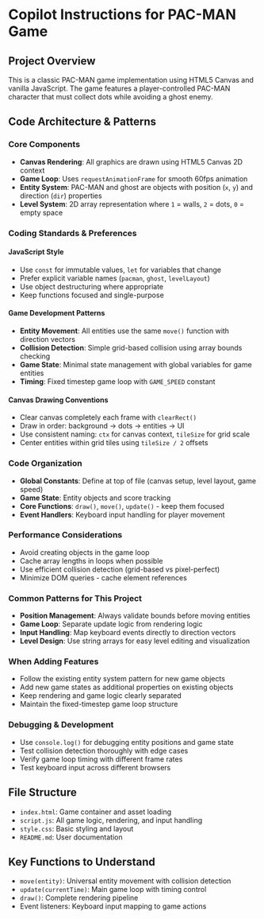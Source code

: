 # Copilot Instructions for PAC-MAN Game

## Project Overview
This is a classic PAC-MAN game implementation using HTML5 Canvas and vanilla JavaScript. The game features a player-controlled PAC-MAN character that must collect dots while avoiding a ghost enemy.

## Code Architecture & Patterns

### Core Components
- **Canvas Rendering**: All graphics are drawn using HTML5 Canvas 2D context
- **Game Loop**: Uses `requestAnimationFrame` for smooth 60fps animation
- **Entity System**: PAC-MAN and ghost are objects with position (`x`, `y`) and direction (`dir`) properties
- **Level System**: 2D array representation where `1` = walls, `2` = dots, `0` = empty space

### Coding Standards & Preferences

#### JavaScript Style
- Use `const` for immutable values, `let` for variables that change
- Prefer explicit variable names (`pacman`, `ghost`, `levelLayout`)
- Use object destructuring where appropriate
- Keep functions focused and single-purpose

#### Game Development Patterns
- **Entity Movement**: All entities use the same `move()` function with direction vectors
- **Collision Detection**: Simple grid-based collision using array bounds checking
- **Game State**: Minimal state management with global variables for game entities
- **Timing**: Fixed timestep game loop with `GAME_SPEED` constant

#### Canvas Drawing Conventions
- Clear canvas completely each frame with `clearRect()`
- Draw in order: background → dots → entities → UI
- Use consistent naming: `ctx` for canvas context, `tileSize` for grid scale
- Center entities within grid tiles using `tileSize / 2` offsets

### Code Organization
- **Global Constants**: Define at top of file (canvas setup, level layout, game speed)
- **Game State**: Entity objects and score tracking
- **Core Functions**: `draw()`, `move()`, `update()` - keep them focused
- **Event Handlers**: Keyboard input handling for player movement

### Performance Considerations
- Avoid creating objects in the game loop
- Cache array lengths in loops when possible
- Use efficient collision detection (grid-based vs pixel-perfect)
- Minimize DOM queries - cache element references

### Common Patterns for This Project
- **Position Management**: Always validate bounds before moving entities
- **Game Loop**: Separate update logic from rendering logic
- **Input Handling**: Map keyboard events directly to direction vectors
- **Level Design**: Use string arrays for easy level editing and visualization

### When Adding Features
- Follow the existing entity system pattern for new game objects
- Add new game states as additional properties on existing objects
- Keep rendering and game logic clearly separated
- Maintain the fixed-timestep game loop structure

### Debugging & Development
- Use `console.log()` for debugging entity positions and game state
- Test collision detection thoroughly with edge cases
- Verify game loop timing with different frame rates
- Test keyboard input across different browsers

## File Structure
- `index.html`: Game container and asset loading
- `script.js`: All game logic, rendering, and input handling
- `style.css`: Basic styling and layout
- `README.md`: User documentation

## Key Functions to Understand
- `move(entity)`: Universal entity movement with collision detection
- `update(currentTime)`: Main game loop with timing control
- `draw()`: Complete rendering pipeline
- Event listeners: Keyboard input mapping to game actions